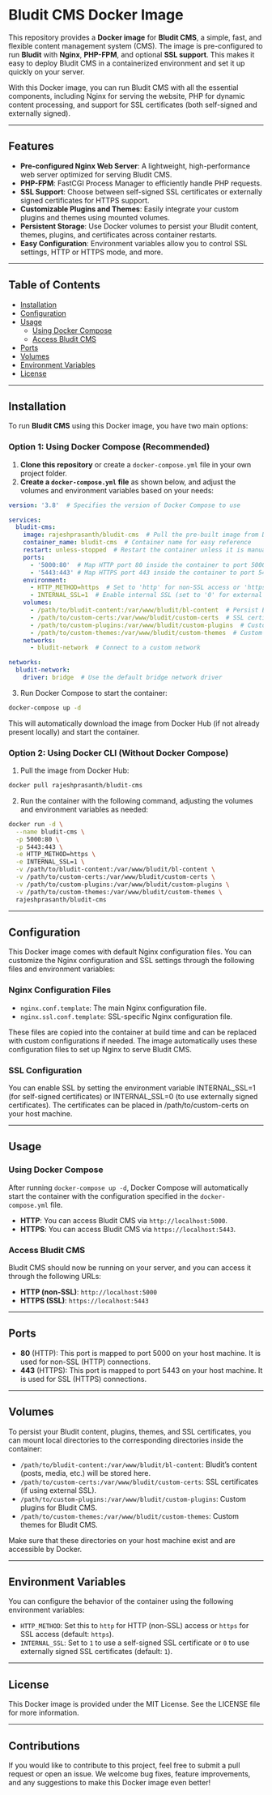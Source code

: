 # Bludit CMS Docker Image

This repository provides a **Docker image** for **Bludit CMS**, a simple, fast, and flexible content management system (CMS). The image is pre-configured to run **Bludit** with **Nginx**, **PHP-FPM**, and optional **SSL support**. This makes it easy to deploy Bludit CMS in a containerized environment and set it up quickly on your server.

With this Docker image, you can run Bludit CMS with all the essential components, including Nginx for serving the website, PHP for dynamic content processing, and support for SSL certificates (both self-signed and externally signed).

---

## Features

- **Pre-configured Nginx Web Server**: A lightweight, high-performance web server optimized for serving Bludit CMS.
- **PHP-FPM**: FastCGI Process Manager to efficiently handle PHP requests.
- **SSL Support**: Choose between self-signed SSL certificates or externally signed certificates for HTTPS support.
- **Customizable Plugins and Themes**: Easily integrate your custom plugins and themes using mounted volumes.
- **Persistent Storage**: Use Docker volumes to persist your Bludit content, themes, plugins, and certificates across container restarts.
- **Easy Configuration**: Environment variables allow you to control SSL settings, HTTP or HTTPS mode, and more.

---

## Table of Contents

- [Installation](#installation)
- [Configuration](#configuration)
- [Usage](#usage)
  - [Using Docker Compose](#using-docker-compose)
  - [Access Bludit CMS](#access-bludit-cms)
- [Ports](#ports)
- [Volumes](#volumes)
- [Environment Variables](#environment-variables)
- [License](#license)

---

## Installation

To run **Bludit CMS** using this Docker image, you have two main options:

### Option 1: Using Docker Compose (Recommended)

1. **Clone this repository** or create a `docker-compose.yml` file in your own project folder.
2. **Create a `docker-compose.yml` file** as shown below, and adjust the volumes and environment variables based on your needs:

```yaml
version: '3.8'  # Specifies the version of Docker Compose to use

services:
  bludit-cms:
    image: rajeshprasanth/bludit-cms  # Pull the pre-built image from Docker Hub
    container_name: bludit-cms  # Container name for easy reference
    restart: unless-stopped  # Restart the container unless it is manually stopped
    ports:
      - '5000:80'  # Map HTTP port 80 inside the container to port 5000 on the host
      - '5443:443' # Map HTTPS port 443 inside the container to port 5443 on the host
    environment:
      - HTTP_METHOD=https  # Set to 'http' for non-SSL access or 'https' for SSL access
      - INTERNAL_SSL=1  # Enable internal SSL (set to '0' for external SSL certificates)
    volumes:
      - /path/to/bludit-content:/var/www/bludit/bl-content  # Persist Bludit's content
      - /path/to/custom-certs:/var/www/bludit/custom-certs  # SSL certificates
      - /path/to/custom-plugins:/var/www/bludit/custom-plugins  # Custom plugins
      - /path/to/custom-themes:/var/www/bludit/custom-themes  # Custom themes
    networks:
      - bludit-network  # Connect to a custom network

networks:
  bludit-network:
    driver: bridge  # Use the default bridge network driver
```

3. Run Docker Compose to start the container:
```bash
docker-compose up -d
```
This will automatically download the image from Docker Hub (if not already present locally) and start the container.

### Option 2: Using Docker CLI (Without Docker Compose)

1. Pull the image from Docker Hub:
```bash
docker pull rajeshprasanth/bludit-cms
```
2. Run the container with the following command, adjusting the volumes and environment variables as needed:
```bash
docker run -d \
  --name bludit-cms \
  -p 5000:80 \
  -p 5443:443 \
  -e HTTP_METHOD=https \
  -e INTERNAL_SSL=1 \
  -v /path/to/bludit-content:/var/www/bludit/bl-content \
  -v /path/to/custom-certs:/var/www/bludit/custom-certs \
  -v /path/to/custom-plugins:/var/www/bludit/custom-plugins \
  -v /path/to/custom-themes:/var/www/bludit/custom-themes \
  rajeshprasanth/bludit-cms
```
---
## Configuration

This Docker image comes with default Nginx configuration files. You can customize the Nginx configuration and SSL settings through the following files and environment variables:

### Nginx Configuration Files

  - ```nginx.conf.template```: The main Nginx configuration file.
  - ```nginx.ssl.conf.template```: SSL-specific Nginx configuration file.

These files are copied into the container at build time and can be replaced with custom configurations if needed. The image automatically uses these configuration files to set up Nginx to serve Bludit CMS.
### SSL Configuration

You can enable SSL by setting the environment variable INTERNAL_SSL=1 (for self-signed certificates) or INTERNAL_SSL=0 (to use externally signed certificates). The certificates can be placed in /path/to/custom-certs on your host machine.

---
## Usage

### Using Docker Compose

After running ```docker-compose up -d```, Docker Compose will automatically start the container with the configuration specified in the ```docker-compose.yml``` file.

   - **HTTP**: You can access Bludit CMS via ```http://localhost:5000```.
   - **HTTPS**: You can access Bludit CMS via ```https://localhost:5443```.

### Access Bludit CMS

Bludit CMS should now be running on your server, and you can access it through the following URLs:

- **HTTP (non-SSL)**: `http://localhost:5000`
- **HTTPS (SSL)**: `https://localhost:5443`
    
---

## Ports

- **80** (HTTP): This port is mapped to port 5000 on your host machine. It is used for non-SSL (HTTP) connections.
- **443** (HTTPS): This port is mapped to port 5443 on your host machine. It is used for SSL (HTTPS) connections.

---

## Volumes

To persist your Bludit content, plugins, themes, and SSL certificates, you can mount local directories to the corresponding directories inside the container:

- `/path/to/bludit-content:/var/www/bludit/bl-content`: Bludit’s content (posts, media, etc.) will be stored here.
- `/path/to/custom-certs:/var/www/bludit/custom-certs`: SSL certificates (if using external SSL).
- `/path/to/custom-plugins:/var/www/bludit/custom-plugins`: Custom plugins for Bludit CMS.
- `/path/to/custom-themes:/var/www/bludit/custom-themes`: Custom themes for Bludit CMS.

Make sure that these directories on your host machine exist and are accessible by Docker.


---

## Environment Variables

You can configure the behavior of the container using the following environment variables:

- `HTTP_METHOD`: Set this to `http` for HTTP (non-SSL) access or `https` for SSL access (default: `https`).
- `INTERNAL_SSL`: Set to `1` to use a self-signed SSL certificate or `0` to use externally signed SSL certificates (default: `1`).

---

## License

This Docker image is provided under the MIT License. See the LICENSE file for more information.

---
## Contributions

If you would like to contribute to this project, feel free to submit a pull request or open an issue. We welcome bug fixes, feature improvements, and any suggestions to make this Docker image even better!
